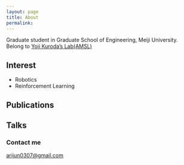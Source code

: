 ```yaml
---
layout: page
title: About
permalink: 
---
```


Graduate student in Graduate School of Engineering, Meiji University.
Belong to [Yoji Kuroda’s Lab(AMSL)](https://amslab.tech/)

## Interest
- Robotics
- Reinforcement Learning

## Publications

## Talks

### Contact me
[arijun0307@gmail.com](arijun0307@gmail.com)
